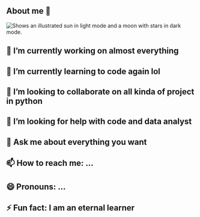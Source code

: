 ## About me 👋
<picture>
  <source media="(prefers-color-scheme: dark)" srcset="https://user-images.githubusercontent.com/25423296/163456776-7f95b81a-f1ed-45f7-b7ab-8fa810d529fa.png">
  <source media="(prefers-color-scheme: light)" srcset="https://user-images.githubusercontent.com/25423296/163456779-a8556205-d0a5-45e2-ac17-42d089e3c3f8.png">
  <img alt="Shows an illustrated sun in light mode and a moon with stars in dark mode." src="https://user-images.githubusercontent.com/25423296/163456779-a8556205-d0a5-45e2-ac17-42d089e3c3f8.png">
</picture>


<!--**Dukure/Dukure** is a ✨ _special_ ✨ repository because its `README.md` (this file) appears on your GitHub profile.-->

<!--Here are some ideas to get you started:-->

## 🔭 I’m currently working on almost everything
## 🌱 I’m currently learning to code again lol 
## 👯 I’m looking to collaborate on all kinda of project in python 
## 🤔 I’m looking for help with code and data analyst 
## 💬 Ask me about everything you want
## 📫 How to reach me: ...
## 😄 Pronouns: ...
## ⚡ Fun fact: I am an eternal learner 
  
